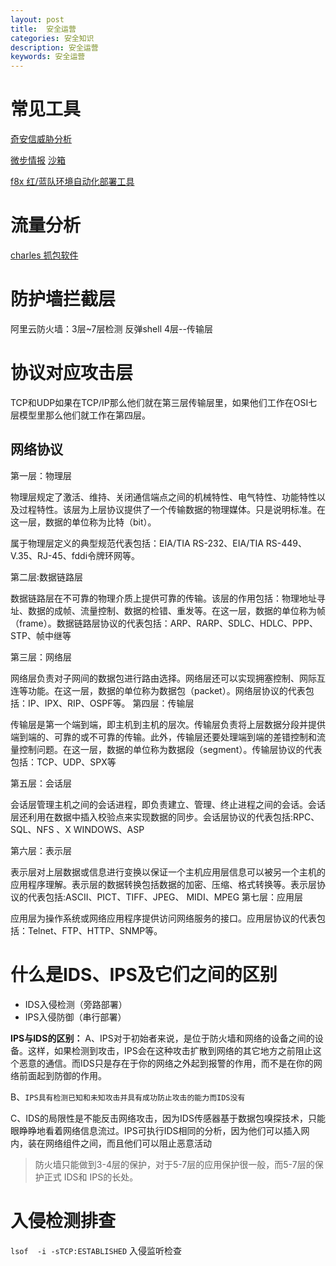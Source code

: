 ```yaml
---
layout: post
title:  安全运营
categories: 安全知识
description: 安全运营
keywords: 安全运营
---
```


# 常见工具

[奇安信威胁分析
](https://ti.qianxin.com/)

[微步情报](https://x.threatbook.cn/)
[沙箱](https://s.threatbook.cn/report/url/11b18b03b6719b85aeea2acaef073033)


[f8x 红/蓝队环境自动化部署工具
](https://github.com/FunnyWolf/f8x.git)

# 流量分析
[charles 抓包软件
](https://www.charlesproxy.com/download/)

# 防护墙拦截层

阿里云防火墙：3层~7层检测
反弹shell 4层--传输层

# 协议对应攻击层
TCP和UDP如果在TCP/IP那么他们就在第三层传输层里，如果他们工作在OSI七层模型里那么他们就工作在第四层。


## 网络协议

第一层：物理层

物理层规定了激活、维持、关闭通信端点之间的机械特性、电气特性、功能特性以及过程特性。该层为上层协议提供了一个传输数据的物理媒体。只是说明标准。在这一层，数据的单位称为比特（bit）。

属于物理层定义的典型规范代表包括：EIA/TIA RS-232、EIA/TIA RS-449、V.35、RJ-45、fddi令牌环网等。

第二层:数据链路层

数据链路层在不可靠的物理介质上提供可靠的传输。该层的作用包括：物理地址寻址、数据的成帧、流量控制、数据的检错、重发等。在这一层，数据的单位称为帧（frame）。数据链路层协议的代表包括：ARP、RARP、SDLC、HDLC、PPP、STP、帧中继等

第三层：网络层

网络层负责对子网间的数据包进行路由选择。网络层还可以实现拥塞控制、网际互连等功能。在这一层，数据的单位称为数据包（packet）。网络层协议的代表包括：IP、IPX、RIP、OSPF等。
第四层：传输层

传输层是第一个端到端，即主机到主机的层次。传输层负责将上层数据分段并提供端到端的、可靠的或不可靠的传输。此外，传输层还要处理端到端的差错控制和流量控制问题。在这一层，数据的单位称为数据段（segment）。传输层协议的代表包括：TCP、UDP、SPX等

第五层：会话层

会话层管理主机之间的会话进程，即负责建立、管理、终止进程之间的会话。会话层还利用在数据中插入校验点来实现数据的同步。会话层协议的代表包括:RPC、SQL、NFS 、X WINDOWS、ASP

第六层：表示层

表示层对上层数据或信息进行变换以保证一个主机应用层信息可以被另一个主机的应用程序理解。表示层的数据转换包括数据的加密、压缩、格式转换等。表示层协议的代表包括:ASCII、PICT、TIFF、JPEG、 MIDI、MPEG
第七层：应用层

应用层为操作系统或网络应用程序提供访问网络服务的接口。应用层协议的代表包括：Telnet、FTP、HTTP、SNMP等。


# 什么是IDS、IPS及它们之间的区别

- IDS入侵检测（旁路部署）
- IPS入侵防御（串行部署）

**IPS与IDS的区别：**
A、IPS对于初始者来说，是位于防火墙和网络的设备之间的设备。这样，如果检测到攻击，IPS会在这种攻击扩散到网络的其它地方之前阻止这个恶意的通信。而IDS只是存在于你的网络之外起到报警的作用，而不是在你的网络前面起到防御的作用。

B、`IPS具有检测已知和未知攻击并具有成功防止攻击的能力而IDS没有`

C、IDS的局限性是不能反击网络攻击，因为IDS传感器基于数据包嗅探技术，只能眼睁睁地看着网络信息流过。IPS可执行IDS相同的分析，因为他们可以插入网内，装在网络组件之间，而且他们可以阻止恶意活动

> 防火墙只能做到3-4层的保护，对于5-7层的应用保护很一般，而5-7层的保护正式 IDS和 IPS的长处。

# 入侵检测排查


` lsof  -i -sTCP:ESTABLISHED `  入侵监听检查